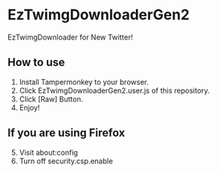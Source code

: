 # EzTwimgDownloaderGen2

EzTwimgDownloader for New Twitter!

## How to use
1. Install Tampermonkey to your browser.
1. Click EzTwimgDownloaderGen2.user.js of this repository.
1. Click [Raw] Button.
1. Enjoy!

## If you are using Firefox
5. Visit about:config
1. Turn off security.csp.enable
